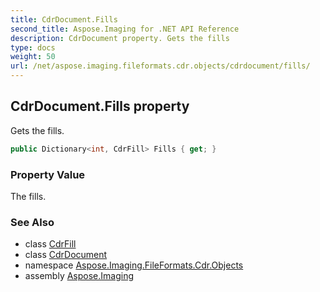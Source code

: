 ```yaml
---
title: CdrDocument.Fills
second_title: Aspose.Imaging for .NET API Reference
description: CdrDocument property. Gets the fills
type: docs
weight: 50
url: /net/aspose.imaging.fileformats.cdr.objects/cdrdocument/fills/
---
```

## CdrDocument.Fills property

Gets the fills.

```csharp
public Dictionary<int, CdrFill> Fills { get; }
```

### Property Value

The fills.

### See Also

* class [CdrFill](../../cdrfill/)
* class [CdrDocument](../)
* namespace [Aspose.Imaging.FileFormats.Cdr.Objects](../../cdrdocument/)
* assembly [Aspose.Imaging](../../../)


